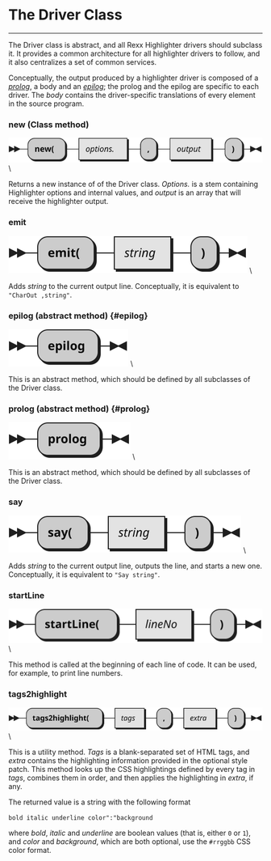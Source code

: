 The Driver Class
================

----------------------------------

The Driver class is abstract, and all Rexx Highlighter
drivers should subclass it. It provides a
common architecture for all highlighter drivers
to follow, and it also centralizes a set
of common services.

Conceptually, the output produced by a highlighter driver
is composed of a [*prolog*](#prolog),
a body and an [*epilog*](#epilog); the prolog and the
epilog are specific to each driver. The *body* contains
the driver-specific translations of every element in the
source program.

### new (Class method)

![new](Driver.new.svg) \

Returns a new instance of of the Driver class. *Options.*
is a stem containing Highlighter options and internal values,
and *output* is an array that will receive the highlighter output.

### emit

![emit](Driver.emit.svg) \

Adds *string* to the current output line. Conceptually,
it is equivalent to `"CharOut ,string"`.

### epilog (abstract method) {#epilog}

![epilog](Driver.epilog.svg) \

This is an abstract method, which should be
defined by all subclasses of the Driver class.

### prolog (abstract method) {#prolog}

![prolog](Driver.prolog.svg) \

This is an abstract method, which should be
defined by all subclasses of the Driver class.

### say

![say](Driver.say.svg) \

Adds *string* to the current output line, outputs the line,
and starts a new one. Conceptually,
it is equivalent to `"Say string"`.

### startLine

![startLine](Driver.startLine.svg) \

This method is called at the beginning of each line of code.
It can be used, for example, to print line numbers.

### tags2highlight

![tags2highlight](Driver.tags2highlight.svg) \

This is a utility method. *Tags* is a blank-separated
set of HTML tags, and *extra* contains the
highlighting information provided in the
optional style patch. This method looks up the CSS
highlightings defined by every tag in *tags*, combines
them in order, and then applies the highlighting
in *extra*, if any.

The returned value is a string
with the following format

~~~
bold italic underline color":"background
~~~

where *bold*, *italic* and *underline* are boolean values (that is,
either `0` or `1`), and *color* and *background*, which are
both optional, use the `#rrggbb` CSS color format.